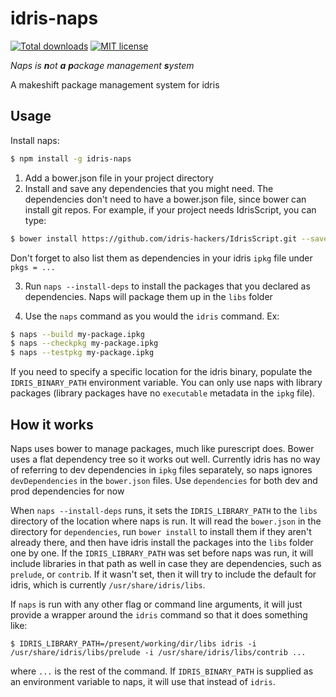 # idris-naps

[![Total downloads](https://img.shields.io/npm/dt/idris-naps.svg)](http://www.npmjs.com/package/idris-naps)
[![MIT license](https://img.shields.io/npm/l/idris-naps.svg)](https://github.com/Risto-Stevcev/idris-naps/LICENSE)

*Naps is **n**ot **a** **p**ackage management **s**ystem*

A makeshift package management system for idris


## Usage

Install naps:

```sh
$ npm install -g idris-naps
```

1. Add a bower.json file in your project directory
2. Install and save any dependencies that you might need. The dependencies don't need to have a bower.json file, since 
bower can install git repos. For example, if your project needs IdrisScript, you can type:

```sh
$ bower install https://github.com/idris-hackers/IdrisScript.git --save
```

Don't forget to also list them as dependencies in your idris `ipkg` file under `pkgs = ...`

3. Run `naps --install-deps` to install the packages that you declared as dependencies. Naps will package them up in the 
`libs` folder

4. Use the `naps` command as you would the `idris` command. Ex:

```sh
$ naps --build my-package.ipkg
$ naps --checkpkg my-package.ipkg
$ naps --testpkg my-package.ipkg
```
If you need to specify a specific location for the idris binary, populate the `IDRIS_BINARY_PATH` environment variable. 
You can only use naps with library packages (library packages have no `executable` metadata in the `ipkg` file).


## How it works

Naps uses bower to manage packages, much like purescript does. Bower uses a flat dependency tree so it works out well.
Currently idris has no way of referring to dev dependencies in `ipkg` files separately, so naps ignores `devDependencies` in 
the `bower.json` files. Use `dependencies` for both dev and prod dependencies for now

When `naps --install-deps` runs, it sets the `IDRIS_LIBRARY_PATH` to the `libs` directory of the location where naps is run. 
It will read the `bower.json` in the directory for `dependencies`, run `bower install` to install them if they aren't 
already there, and then have idris install the packages into the `libs` folder one by one. If the `IDRIS_LIBRARY_PATH` 
was set before naps was run, it will include libraries in that path as well in case they are dependencies, such as 
`prelude`, or `contrib`. If it wasn't set, then it will try to include the default for idris, which is currently 
`/usr/share/idris/libs`.

If `naps` is run with any other flag or command line arguments, it will just provide a wrapper around the `idris` 
command so that it does something like:

```
$ IDRIS_LIBRARY_PATH=/present/working/dir/libs idris -i /usr/share/idris/libs/prelude -i /usr/share/idris/libs/contrib ...
```

where `...` is the rest of the command. If `IDRIS_BINARY_PATH` is supplied as an environment variable to naps, it will 
use that instead of `idris`.
